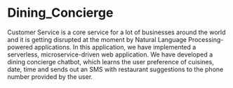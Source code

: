 # Dining_Concierge

Customer Service is a core service for a lot of businesses around the world and it is getting disrupted at the moment by Natural Language Processing-powered applications. In this application, we have implemented a serverless, microservice-driven web application.
We have developed a dining concierge chatbot, which learns the user preference of cuisines, date, time and sends out an SMS with restaurant suggestions to the phone number provided by the user.

